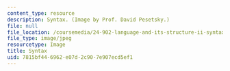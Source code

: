 ```yaml
---
content_type: resource
description: Syntax. (Image by Prof. David Pesetsky.)
file: null
file_location: /coursemedia/24-902-language-and-its-structure-ii-syntax-fall-2003/7815bf446962e07d2c907e907ecd5ef1_24-902f03.jpg
file_type: image/jpeg
resourcetype: Image
title: Syntax
uid: 7815bf44-6962-e07d-2c90-7e907ecd5ef1
---
```

